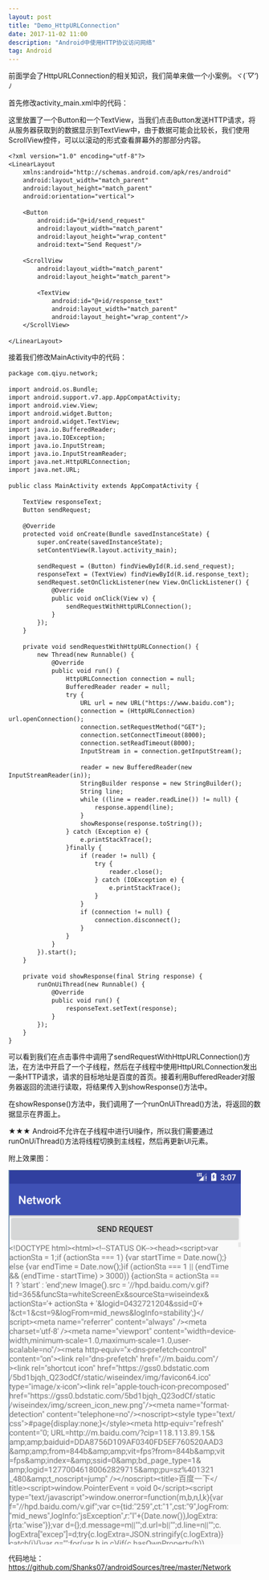 ```yaml
---
layout: post
title: "Demo_HttpURLConnection"
date: 2017-11-02 11:00
description: "Android中使用HTTP协议访问网络"
tag: Android
---
```

前面学会了HttpURLConnection的相关知识，我们简单来做一个小案例。ヾ(*´▽‘*)ﾉ

首先修改activity_main.xml中的代码：

这里放置了一个Button和一个TextView，当我们点击Button发送HTTP请求，将从服务器获取到的数据显示到TextView中，由于数据可能会比较长，我们使用ScrollView控件，可以以滚动的形式查看屏幕外的那部分内容。
```
<?xml version="1.0" encoding="utf-8"?>
<LinearLayout
    xmlns:android="http://schemas.android.com/apk/res/android"
    android:layout_width="match_parent"
    android:layout_height="match_parent"
    android:orientation="vertical">

    <Button
        android:id="@+id/send_request"
        android:layout_width="match_parent"
        android:layout_height="wrap_content"
        android:text="Send Request"/>

    <ScrollView
        android:layout_width="match_parent"
        android:layout_height="match_parent">

        <TextView
            android:id="@+id/response_text"
            android:layout_width="match_parent"
            android:layout_height="wrap_content"/>
    </ScrollView>

</LinearLayout>
```

接着我们修改MainActivity中的代码：
```
package com.qiyu.network;

import android.os.Bundle;
import android.support.v7.app.AppCompatActivity;
import android.view.View;
import android.widget.Button;
import android.widget.TextView;
import java.io.BufferedReader;
import java.io.IOException;
import java.io.InputStream;
import java.io.InputStreamReader;
import java.net.HttpURLConnection;
import java.net.URL;

public class MainActivity extends AppCompatActivity {

    TextView responseText;
    Button sendRequest;

    @Override
    protected void onCreate(Bundle savedInstanceState) {
        super.onCreate(savedInstanceState);
        setContentView(R.layout.activity_main);

        sendRequest = (Button) findViewById(R.id.send_request);
        responseText = (TextView) findViewById(R.id.response_text);
        sendRequest.setOnClickListener(new View.OnClickListener() {
            @Override
            public void onClick(View v) {
                sendRequestWithHttpURLConnection();
            }
        });
    }

    private void sendRequestWithHttpURLConnection() {
        new Thread(new Runnable() {
            @Override
            public void run() {
                HttpURLConnection connection = null;
                BufferedReader reader = null;
                try {
                    URL url = new URL("https://www.baidu.com");
                    connection = (HttpURLConnection) url.openConnection();
                    connection.setRequestMethod("GET");
                    connection.setConnectTimeout(8000);
                    connection.setReadTimeout(8000);
                    InputStream in = connection.getInputStream();

                    reader = new BufferedReader(new InputStreamReader(in));
                    StringBuilder response = new StringBuilder();
                    String line;
                    while ((line = reader.readLine()) != null) {
                        response.append(line);
                    }
                    showResponse(response.toString());
                } catch (Exception e) {
                    e.printStackTrace();
                }finally {
                    if (reader != null) {
                        try {
                            reader.close();
                        } catch (IOException e) {
                            e.printStackTrace();
                        }
                    }
                    if (connection != null) {
                        connection.disconnect();
                    }
                }
            }
        }).start();
    }

    private void showResponse(final String response) {
        runOnUiThread(new Runnable() {
            @Override
            public void run() {
                responseText.setText(response);
            }
        });
    }
}
```
可以看到我们在点击事件中调用了sendRequestWithHttpURLConnection()方法，在方法中开启了一个子线程，然后在子线程中使用HttpURLConnection发出一条HTTP请求，请求的目标地址是百度的首页。接着利用BufferedReader对服务器返回的流进行读取，将结果传入到showResponse()方法中。

在showResponse()方法中，我们调用了一个runOnUiThread()方法，将返回的数据显示在界面上。

★★★ Android不允许在子线程中进行UI操作，所以我们需要通过runOnUiThread()方法将线程切换到主线程，然后再更新UI元素。

附上效果图：
<div>
  <img src="/images/image/HttpURLConnection.png">
</div>

代码地址：https://github.com/Shanks07/androidSources/tree/master/Network
